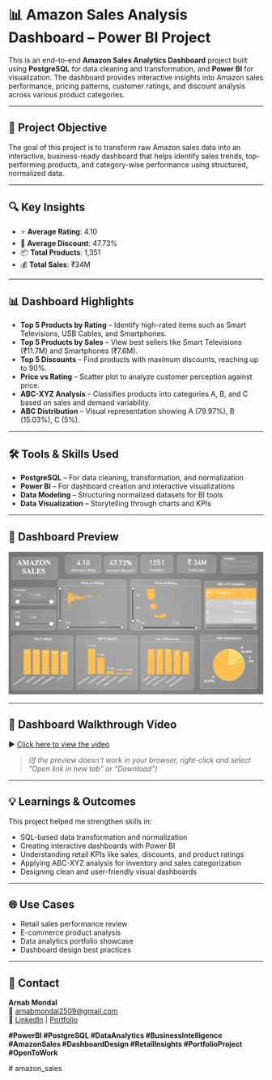

# 📊 Amazon Sales Analysis Dashboard – Power BI Project

This is an end-to-end **Amazon Sales Analytics Dashboard** project built using **PostgreSQL** for data cleaning and transformation, and **Power BI** for visualization. The dashboard provides interactive insights into Amazon sales performance, pricing patterns, customer ratings, and discount analysis across various product categories.

---

## 📌 Project Objective

The goal of this project is to transform raw Amazon sales data into an interactive, business-ready dashboard that helps identify sales trends, top-performing products, and category-wise performance using structured, normalized data.

---

## 🔍 Key Insights

* ⭐ **Average Rating**: 4.10
* 💸 **Average Discount**: 47.73%
* 📦 **Total Products**: 1,351
* 💰 **Total Sales**: ₹34M

---

## 📊 Dashboard Highlights

* **Top 5 Products by Rating** – Identify high-rated items such as Smart Televisions, USB Cables, and Smartphones.
* **Top 5 Products by Sales** – View best sellers like Smart Televisions (₹11.7M) and Smartphones (₹7.6M).
* **Top 5 Discounts** – Find products with maximum discounts, reaching up to 90%.
* **Price vs Rating** – Scatter plot to analyze customer perception against price.
* **ABC-XYZ Analysis** – Classifies products into categories A, B, and C based on sales and demand variability.
* **ABC Distribution** – Visual representation showing A (79.97%), B (15.03%), C (5%).

---

## 🛠 Tools & Skills Used

* **PostgreSQL** – For data cleaning, transformation, and normalization
* **Power BI** – For dashboard creation and interactive visualizations
* **Data Modeling** – Structuring normalized datasets for BI tools
* **Data Visualization** – Storytelling through charts and KPIs

---

## 📸 Dashboard Preview

![Amazon Sales Dashboard](https://github.com/arnab2509/amazon_sales/blob/main/Dashbord/Amazon_dashbord.png)

---

## 🎥 Dashboard Walkthrough Video

▶️ [Click here to view the video](https://github.com/arnab2509/amazon_sales/blob/main/Dashbord/Amazon_dashbord.mp4)

> *(If the preview doesn't work in your browser, right-click and select "Open link in new tab" or "Download")*

---

## 💡 Learnings & Outcomes

This project helped me strengthen skills in:

* SQL-based data transformation and normalization
* Creating interactive dashboards with Power BI
* Understanding retail KPIs like sales, discounts, and product ratings
* Applying ABC-XYZ analysis for inventory and sales categorization
* Designing clean and user-friendly visual dashboards

---

## 🌐 Use Cases

* Retail sales performance review
* E-commerce product analysis
* Data analytics portfolio showcase
* Dashboard design best practices

---
## 📧 Contact

**Arnab Mondal**  
📧 arnabmondal2509@gmail.com  
🔗 [LinkedIn](https://www.linkedin.com/in/arnabmondal2509) | [Portfolio](https://arnab2509.github.io/)

**#PowerBI #PostgreSQL #DataAnalytics #BusinessIntelligence #AmazonSales #DashboardDesign #RetailInsights #PortfolioProject #OpenToWork**


﻿# amazon_sales


